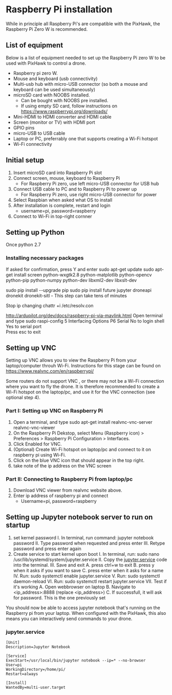# Raspberry Pi installation
While in principle all Raspberry Pi's are compatible with the PixHawk, the Raspberry Pi Zero W is recommended.


## List of equipment
Below is a list of equipment needed to set up the Raspberry Pi zero W to be used with PixHawk to control a drone.

- Raspberry pi zero W.
- Mouse and keyboard (usb connectivity)
- Multi-usb hub with micro-USB connector (so both a mouse and keyboard can be used simultaneously)
- microSD card with NOOBS installed.
	- Can be bought with NOOBS pre installed.
	- If using empty SD card, follow instructions on https://www.raspberrypi.org/downloads/
- Mini-HDMI to HDMI converter and HDMI cable
- Screen (monitor or TV) with HDMI port
- GPIO pins
- micro-USB to USB cable
- Laptop or PC, preferrably one that supports creating a Wi-Fi hotspot
- Wi-Fi connectivity

## Initial setup
1. Insert microSD card into Raspberry Pi slot
2. Connect screen, mouse, keyboard to Raspberry Pi
	- For Raspberry Pi zero, use left micro-USB connector for USB hub
3. Connect USB cable to PC and to Raspberry Pi to power up
	- For Raspberry Pi zero, use right micro-USB connector for power
4. Select Raspbian when asked what OS to install
5. After installation is complete, restart and login
	- username=pi, password=raspberry
6. Connect to Wi-Fi in top-right cornner

## Setting up Python
Once 
python 2.7

### Installing necessary packages
If asked for confirmation, press Y and enter
sudo apt-get update
sudo apt-get install screen python-wxgtk2.8 python-matplotlib python-opencv python-pip python-numpy python-dev libxml2-dev libxslt-dev

sudo pip install --upgrade pip
sudo pip install future jupyter droneapi  dronekit dronekit-sitl
	- This step can take tens of minutes

Stop ip changing
chattr +i /etc/resolv.con

http://ardupilot.org/dev/docs/raspberry-pi-via-mavlink.html
Open terminal and type
	sudo raspi-config
	5 Interfacing Options
	P6 Serial
	No to login shell
	Yes to serial port  
	Press esc to exit


## Setting up VNC
Setting up VNC allows you to view the Raspberry Pi from your laptop/computer throuh Wi-Fi.
Instructions for this stage can be found on https://www.realvnc.com/en/raspberrypi/ 

Some routers do not support VNC , or there may not be a Wi-Fi connection where you want to fly the drone.
It is therefore recommended to create a Wi-Fi hotspot on the laptop/pc, and use it for the VNC connection (see optional step 4).

### Part I: Setting up VNC on Raspberry Pi
1. Open a terminal, and type
	sudo apt-get install realvnc-vnc-server realvnc-vnc-viewer
2. On the Raspberry Pi Dekstop, select Menu (Raspberry icon) > Preferences > Raspberry Pi Configuration > Interfaces.
3. Click Enabled for VNC.
4. (Optional) Create Wi-Fi hotspot on laptop/pc and connect to it on raspberry pi using Wi-Fi.
5. Click on the blue VNC icon that should appear in the top right.
6. take note of the ip address on the VNC screen

### Part II: Connecting to Raspberry Pi from laptop/pc
1. Download VNC viewer from realvnc website above.
2. Enter ip address of raspberry pi and connect
	- Username=pi, password=raspberry

## Setting up Jupyter notebook server to run on startup

1. set kernel password
	I. In terminal, run command: jupyter notebook password
	II. Type password when requested and press enter
	III. Retype password and press enter again
2. Create service to start kernel upon boot
	I. In terminal, run: sudo nano /usr/lib/systemd/system/jupyter.service
	II. Copy the [jupyter.service](###jupyter.service) code into the terminal.
	III. Save and exit
		A. press ctrl+w to exit
		B. press y when it asks if you want to save
		C. press enter when it asks for a name
	IV. Run: sudo systemctl enable jupyter.service
	V. Run: sudo systemctl daemon-reload
	VI. Run: sudo systemctl restart jupyter.service
	VII. Test if it's working
		A. Open webbrowser on laptop
		B. Navigate to <ip_address>:8888 (replace <ip_address>)
		C. If successfull, it will ask for password. This is the one previously set
		
You should now be able to access jupyter notebook that's running on the Raspberry pi from your laptop.
When configured with the PixHawk, this also means you can interactively send commands to your drone.

### jupyter.service
```
[Unit]
Description=Jupyter Notebook

[Service]
ExecStart=/usr/local/bin/jupyter notebook --ip=* --no-browser
User=pi
WorkingDirectory=/home/pi/
Restart=always

[Install]
WantedBy=multi-user.target
```